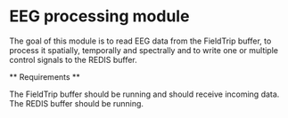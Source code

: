 EEG processing module
=====================

The goal of this module is to read EEG data from the FieldTrip buffer, to process it spatially, temporally and spectrally and to write one or multiple control signals to the REDIS buffer.


** Requirements **

The FieldTrip buffer should be running and should receive incoming data.
The REDIS buffer should be running.
